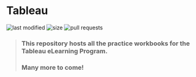 # Tableau

![last modified](https://img.shields.io/github/last-commit/iagam/Tableau?style=plastic) 
![size](https://img.shields.io/github/repo-size/iagam/Tableau?style=plastic)
![pull requests](https://img.shields.io/github/issues-pr-closed/iagam/Tableau?style=plastic)

> ### This repository hosts all the practice workbooks for the Tableau eLearning Program. 
> ### Many more to come!
